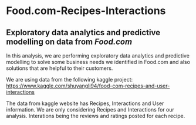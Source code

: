# Food.com-Recipes-Interactions

## Exploratory data analytics and predictive modelling on data from *Food.com*

In this analysis, we are performing exploratory data analytics and predictive modelling to solve some business needs we identified in Food.com and also solutions that are helpful to their customers.

We are using data from the following kaggle project: https://www.kaggle.com/shuyangli94/food-com-recipes-and-user-interactions

The data from kaggle website has Recipes, Interactions and User information. We are only considering Recipes and Interactions for our analysis. Interations being the reviews and ratings posted for each recipe.
